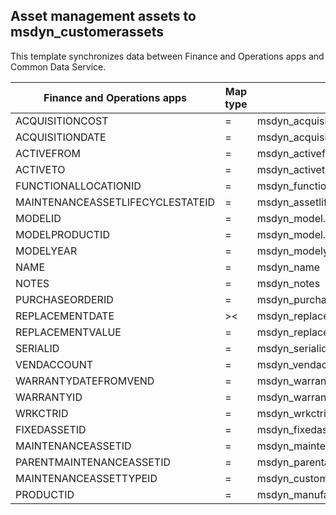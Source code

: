 ## Asset management assets to msdyn_customerassets

This template synchronizes data between Finance and Operations apps and Common Data Service.

Finance and Operations apps | Map type | Customer engagement apps | Default value
---|---|---|---
ACQUISITIONCOST | = | msdyn_acquisitioncost | 
ACQUISITIONDATE | = | msdyn_acquisitiondate | 
ACTIVEFROM | = | msdyn_activefrom | 
ACTIVETO | = | msdyn_activeto | 
FUNCTIONALLOCATIONID | = | msdyn_functionallocation.msdyn_functionallocation_id | 
MAINTENANCEASSETLIFECYCLESTATEID | = | msdyn_assetlifecyclestate.msdyn_assetlifecyclestate_id | 
MODELID | = | msdyn_model.msdyn_model_id | 
MODELPRODUCTID | = | msdyn_model.msdyn_manufacturer.msdyn_manufacturer_id | 
MODELYEAR | = | msdyn_modelyear | 
NAME | = | msdyn_name | 
NOTES | = | msdyn_notes | 
PURCHASEORDERID | = | msdyn_purchaseorderid | 
REPLACEMENTDATE | >< | msdyn_replacementdate | 
REPLACEMENTVALUE | = | msdyn_replacementvalue | 
SERIALID | = | msdyn_serialid | 
VENDACCOUNT | = | msdyn_vendaccount | 
WARRANTYDATEFROMVEND | = | msdyn_warrantydatefromvend | 
WARRANTYID | = | msdyn_warranty.msdyn_warranty_id | 
WRKCTRID | = | msdyn_wrkctrid | 
FIXEDASSETID | = | msdyn_fixedassetid | 
MAINTENANCEASSETID | = | msdyn_maintenanceassetid | 
PARENTMAINTENANCEASSETID | = | msdyn_parentasset.msdyn_maintenanceassetid | 
MAINTENANCEASSETTYPEID | = | msdyn_customerassetcategory.msdyn_maintenanceassettypeid | 
PRODUCTID | = | msdyn_manufacturer.msdyn_manufacturer_id | 
